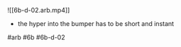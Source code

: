 

![[6b-d-02.arb.mp4]]

* the hyper into the bumper has to be short and instant

#arb #6b #6b-d-02

